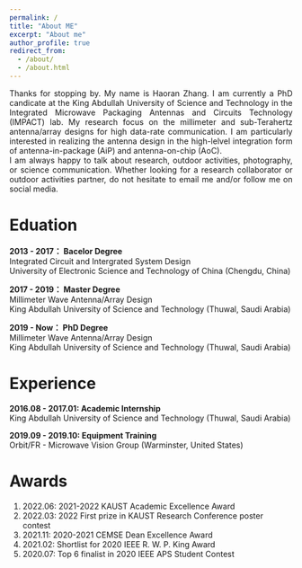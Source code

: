 ```yaml
---
permalink: /
title: "About ME"
excerpt: "About me"
author_profile: true
redirect_from: 
  - /about/
  - /about.html
---
```

<div style="text-align: justify">
Thanks for stopping by. My name is Haoran Zhang. I am currently a PhD candicate at the King Abdullah University of Science and Technology in the Integrated Microwave Packaging Antennas and Circuits Technology (IMPACT) lab. My research focus on the millimeter and sub-Terahertz antenna/array designs for high data-rate communication. I am particularly interested in realizing the antenna design in the high-lelvel integration form of antenna-in-package (AiP) and antenna-on-chip (AoC).  
</div>
<div style="text-align: justify">
I am always happy to talk about research, outdoor activities, photography, or science communication. Whether looking for a research collaborator or outdoor activities partner, do not hesitate to email me and/or follow me on social media.
</div>


Eduation
======
**2013 - 2017： Bacelor Degree**  
Integrated Circuit and Intergrated System Design  
University of Electronic Science and Technology of China (Chengdu, China)

**2017 - 2019： Master Degree**  
Millimeter Wave Antenna/Array Design  
King Abdullah University of Science and Technology (Thuwal, Saudi Arabia)

**2019 - Now： PhD Degree**  
Millimeter Wave Antenna/Array Design  
King Abdullah University of Science and Technology (Thuwal, Saudi Arabia)  

Experience
======
**2016.08 - 2017.01: Academic Internship**  
King Abdullah University of Science and Technology (Thuwal, Saudi Arabia)  

**2019.09 - 2019.10: Equipment Training**  
Orbit/FR - Microwave Vision Group (Warminster, United States)

Awards
======
1. 2022.06: 2021-2022 KAUST Academic Excellence Award 
2. 2022.03: 2022 First prize in KAUST Research Conference poster contest
3. 2021.11: 2020-2021 CEMSE Dean Excellence Award
4. 2021.02: Shortlist for 2020 IEEE R. W. P. King Award
5. 2020.07: Top 6 finalist in 2020 IEEE APS Student Contest
